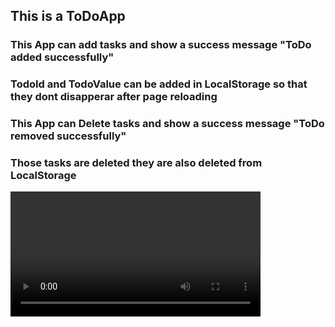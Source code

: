 <h2>This is a ToDoApp</h2>
<h3>This App can add tasks and show a success message "ToDo added successfully"</h3>
<h3>TodoId and TodoValue can be  added in LocalStorage so that they dont disapperar after page reloading </h3>
<h3>This App can Delete tasks and show a success message "ToDo removed successfully" </h3>
<h3>Those tasks are deleted they are also deleted from LocalStorage </h3>
<video controls width="400">
  <source src="https://www.kapwing.com/videos/67864db57d3b553c8201bdd2" type="video/mp4">
  Your browser does not support the video tag.
</video>



